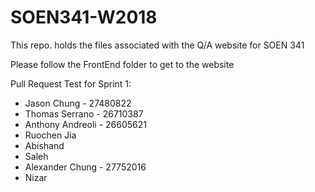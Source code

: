 # SOEN341-W2018
This repo. holds the files associated with the Q/A website for SOEN 341

Please follow the FrontEnd folder to get to the website

Pull Request Test for Sprint 1: 
- Jason Chung - 27480822
- Thomas Serrano - 26710387
- Anthony Andreoli - 26605621
- Ruochen Jia
- Abishand
- Saleh
- Alexander Chung - 27752016
- Nizar
